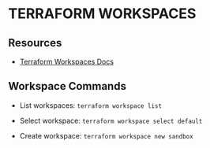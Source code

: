 # TERRAFORM WORKSPACES

## Resources

- [Terraform Workspaces Docs](https://www.terraform.io/docs/state/workspaces.html)

## Workspace Commands

- List workspaces: `terraform workspace list`

- Select workspace: `terraform workspace select default`

- Create workspace: `terraform workspace new sandbox`
